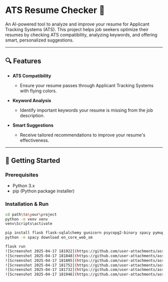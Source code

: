 # ATS Resume Checker 📝

An AI-powered tool to analyze and improve your resume for Applicant Tracking Systems (ATS). This project helps job seekers optimize their resumes by checking ATS compatibility, analyzing keywords, and offering smart, personalized suggestions.

---

## 🔍 Features

- **ATS Compatibility**
  - Ensure your resume passes through Applicant Tracking Systems with flying colors.

- **Keyword Analysis**
  - Identify important keywords your resume is missing from the job description.

- **Smart Suggestions**
  - Receive tailored recommendations to improve your resume's effectiveness.

---

## 🚀 Getting Started

### Prerequisites
- Python 3.x
- pip (Python package installer)

### Installation & Run

```bash
cd path\to\your\project
python -m venv venv
venv\Scripts\activate

pip install flask flask-sqlalchemy gunicorn psycopg2-binary spacy pymupdf scikit-learn email-validator werkzeug
python -m spacy download en_core_web_sm

flask run
![Screenshot 2025-04-17 181922](https://github.com/user-attachments/assets/49fceb73-b933-4040-8082-7918756943ea)
![Screenshot 2025-04-17 181848](https://github.com/user-attachments/assets/e6774b0e-a036-4ed3-b3f9-a97b6668d20b)
![Screenshot 2025-04-17 181805](https://github.com/user-attachments/assets/bb3d2c5c-905c-4418-ab19-d2c235fe4702)
![Screenshot 2025-04-17 181752](https://github.com/user-attachments/assets/b67b205a-e361-43cc-b517-3b6ab66994f6)
![Screenshot 2025-04-17 181732](https://github.com/user-attachments/assets/707c23cf-43c0-4b3e-953d-78174bbb6aff)
![Screenshot 2025-04-17 181946](https://github.com/user-attachments/assets/e05e84ee-5ef6-4e05-a08e-de0dfb6be5fd)
